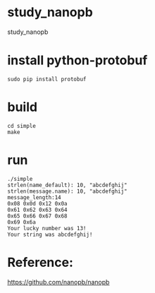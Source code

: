 # study_nanopb
study_nanopb

# install python-protobuf
```
sudo pip install protobuf
```

# build
```
cd simple
make
```

# run
```
./simple
strlen(name_default): 10, "abcdefghij"
strlen(message.name): 10, "abcdefghij"
message_length:14
0x08 0x0d 0x12 0x0a
0x61 0x62 0x63 0x64
0x65 0x66 0x67 0x68
0x69 0x6a
Your lucky number was 13!
Your string was abcdefghij!
```

# Reference:
https://github.com/nanopb/nanopb

